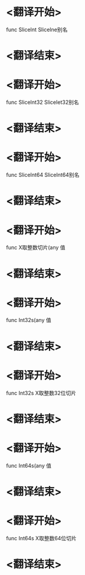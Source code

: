 
# <翻译开始>
func SliceInt
SliceIne别名
# <翻译结束>

# <翻译开始>
func SliceInt32
SliceIet32别名
# <翻译结束>

# <翻译开始>
func SliceInt64
SliceInt64别名
# <翻译结束>

# <翻译开始>
func X取整数切片(any
值
# <翻译结束>

# <翻译开始>
func Int32s(any
值
# <翻译结束>

# <翻译开始>
func Int32s
X取整数32位切片
# <翻译结束>

# <翻译开始>
func Int64s(any
值
# <翻译结束>

# <翻译开始>
func Int64s
X取整数64位切片
# <翻译结束>
